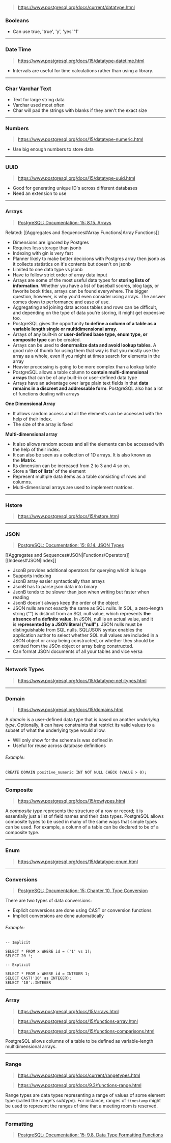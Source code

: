 > https://www.postgresql.org/docs/current/datatype.html

### Booleans
- Can use true, 'true', 'y', 'yes' '1' 

---
### Date Time
> https://www.postgresql.org/docs/15/datatype-datetime.html

- Intervals are useful for time calculations rather than using a library.

---
### Char Varchar Text
- Text for large string data
- Varchar used most often
- Char will pad the strings with blanks if they aren't the exact size

---
### Numbers
> https://www.postgresql.org/docs/15/datatype-numeric.html
- Use big enough numbers to store data

---
### UUID
> https://www.postgresql.org/docs/15/datatype-uuid.html
- Good for generating unique ID's across different databases
- Need an extension to use

---
### Arrays
>[PostgreSQL: Documentation: 15: 8.15. Arrays](https://www.postgresql.org/docs/15/arrays.html)

Related:
[[Aggregates and Sequences#Array Functions|Array Functions]]

- Dimensions are ignored by Postgres
- Requires less storage than jsonb
- Indexing with gin is very fast
- Planner likely to make better decicions with Postgres array then jsonb as it collects statistics on it's contents but doesn't on jsonb
- Limited to one data type vs jsonb
- Have to follow strict order of array data input
- Arrays are some of the most useful data types for **storing lists of information.** Whether you have a list of baseball scores, blog tags, or favorite book titles, arrays can be found everywhere. The bigger question, however, is why you'd even consider using arrays. The answer comes down to performance and ease of use.
- Aggregating and joining data across tables and rows can be difficult, and depending on the type of data you're storing, it might get expensive too.
- PostgreSQL gives the opportunity **to define a column of a table as a variable length single or multidimensional array.**
- Arrays of any built-in or **user-defined base type, enum type, or composite type** can be created.
- Arrays can be used to **denormalize data and avoid lookup tables**. A good rule of thumb for using them that way is that you mostly use the array as a whole, even if you might at times search for elements in the array
- Heavier processing is going to be more complex than a lookup table
- PostgreSQL allows a table column to **contain multi-dimensional arrays** that can be of any built-in or user-defined data type
- Arrays have an advantage over large plain text fields in that **data remains in a discreet and addressable form**. PostgreSQL also has a lot of functions dealing with arrays

**One Dimensional Array**
- It allows random access and all the elements can be accessed with the help of their index.
- The size of the array is fixed

**Multi-dimensional array**
- It also allows random access and all the elements can be accessed with the help of their index.
- It can also be seen as a collection of 1D arrays. It is also known as the **Matrix**.
- Its dimension can be increased from 2 to 3 and 4 so on.
- Store a **‘list of lists’** of the element
- Represent multiple data items as a table consisting of rows and columns.
- Multi-dimensional arrays are used to implement matrices.

---
### Hstore
> https://www.postgresql.org/docs/15/hstore.html

---
### JSON
>[PostgreSQL: Documentation: 15: 8.14. JSON Types](https://www.postgresql.org/docs/15/datatype-json.html)

[[Aggregates and Sequences#JSON|Functions/Operators]]
[[Indexes#JSON|Index]]

- JsonB provides additional operators for querying which is huge
- Supports indexing
- JsonB array easier syntactically than arrays
- JsonB has to parse json data into binary
- JsonB tends to be slower than json when writing but faster when reading
- JsonB doesn't always keep the order of the object
- JSON nulls are not exactly the same as SQL nulls. In SQL, a zero-length string ("") is distinct from an SQL null value, which represents **the absence of a definite value.** In JSON, null is an actual value, and it is **represented by a JSON literal ("null").** JSON nulls must be distinguishable from SQL nulls. SQL/JSON syntax enables the application author to select whether SQL null values are included in a JSON object or array being constructed, or whether they should be omitted from the JSOn object or array being constructed.
- Can format JSON documents of all your tables and vice versa

---
### Network Types
> https://www.postgresql.org/docs/15/datatype-net-types.html

---
### Domain
> https://www.postgresql.org/docs/15/domains.html

A _domain_ is a user-defined data type that is based on another _underlying type_. Optionally, it can have constraints that restrict its valid values to a subset of what the underlying type would allow.

- Will only show for the schema is was defined in
- Useful for reuse across database definitions

###### Example:
```
CREATE DOMAIN positive_numeric INT NOT NULL CHECK (VALUE > 0);
```

---
### Composite
> https://www.postgresql.org/docs/15/rowtypes.html

A _composite type_ represents the structure of a row or record; it is essentially just a list of field names and their data types. PostgreSQL allows composite types to be used in many of the same ways that simple types can be used. For example, a column of a table can be declared to be of a composite type.

---
### Enum
> https://www.postgresql.org/docs/15/datatype-enum.html

---
### Conversions
> [PostgreSQL: Documentation: 15: Chapter 10. Type Conversion](https://www.postgresql.org/docs/15/typeconv.html)

There are two types of data conversions:
- Explicit conversions are done using CAST or conversion functions
- Implicit conversions are done automatically

###### Example:
```
-- Implicit

SELECT * FROM x WHERE id = ('1' vs 1);
SELECT 20 !;

-- Explicit

SELECT * FROM x WHERE id = INTEGER 1;
SELECT CAST('10' as INTEGER);
SELECT '10'::INTEGER
```

---
### Array
> https://www.postgresql.org/docs/15/arrays.html

> https://www.postgresql.org/docs/15/functions-array.html

> https://www.postgresql.org/docs/15/functions-comparisons.html

PostgreSQL allows columns of a table to be defined as variable-length multidimensional arrays.

---
### Range
> https://www.postgresql.org/docs/current/rangetypes.html

> https://www.postgresql.org/docs/9.3/functions-range.html

Range types are data types representing a range of values of some element type (called the range's _subtype_). For instance, ranges of `timestamp` might be used to represent the ranges of time that a meeting room is reserved.

---
### Formatting
> [PostgreSQL: Documentation: 15: 9.8. Data Type Formatting Functions](https://www.postgresql.org/docs/current/functions-formatting.html)















